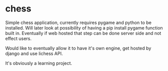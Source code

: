 # chess
Simple chess application, currently requires pygame and python to be installed. Will later look at possibility of having a pip install pygame function built in. Eventually if web hosted that step can be done server side and not effect users.

Would like to eventually allow it to have it's own engine, get hosted by django and use lichess API.

It's obviously a learning project.
